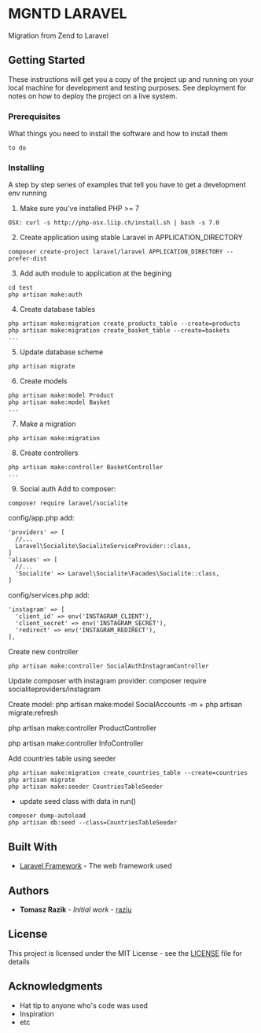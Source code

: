 MGNTD LARAVEL
====
Migration from Zend to Laravel

## Getting Started

These instructions will get you a copy of the project up and running on your local machine for development and testing purposes. 
See deployment for notes on how to deploy the project on a live system.

### Prerequisites

What things you need to install the software and how to install them

```
to do
```

### Installing

A step by step series of examples that tell you have to get a development env running

1. Make sure you've installed PHP >= 7
```
OSX: curl -s http://php-osx.liip.ch/install.sh | bash -s 7.0
```
2. Create application using stable Laravel in APPLICATION_DIRECTORY
```
composer create-project laravel/laravel APPLICATION_DIRECTORY --prefer-dist
```
3. Add auth module to application at the begining
```
cd test
php artisan make:auth
```
4. Create database tables
```
php artisan make:migration create_products_table --create=products
php artisan make:migration create_basket_table --create=baskets
...
```
5. Update database scheme
```
php artisan migrate
```
6. Create models
```
php artisan make:model Product
php artisan make:model Basket
...
```
7. Make a migration
```
php artisan make:migration 
```
8. Create controllers
```
php artisan make:controller BasketController
...
```
9. Social auth
Add to composer:
```
composer require laravel/socialite
```
config/app.php add:
```
'providers' => [
  //...
  Laravel\Socialite\SocialiteServiceProvider::class,
]
'aliases' => [
  //...
  'Socialite' => Laravel\Socialite\Facades\Socialite::class,
]
```
config/services.php add:
```
'instagram' => [
  'client_id' => env('INSTAGRAM_CLIENT'),
  'client_secret' => env('INSTAGRAM_SECRET'),
  'redirect' => env('INSTAGRAM_REDIRECT'),
],
```
Create new controller
```
php artisan make:controller SocialAuthInstagramController
```

Update composer with instagram provider:
composer require socialiteproviders/instagram

Create model:
php artisan make:model SocialAccounts -m
+
php artisan migrate:refresh

php artisan make:controller ProductController

php artisan make:controller InfoController

Add countries table using seeder
```
php artisan make:migration create_countries_table --create=countries
php artisan migrate
php artisan make:seeder CountriesTableSeeder
```
+ update seed class with data in run()
```
composer dump-autoload
php artisan db:seed --class=CountriesTableSeeder
```


## Built With

* [Laravel Framework](https://laravel.com/docs) - The web framework used

## Authors

* **Tomasz Razik** - *Initial work* - [raziu](https://github.com/raziu)

## License

This project is licensed under the MIT License - see the [LICENSE](LICENSE) file for details

## Acknowledgments

* Hat tip to anyone who's code was used
* Inspiration
* etc